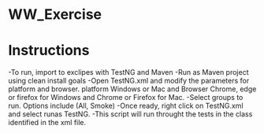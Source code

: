 # WW_Exercise
# Instructions

-To run, import to exclipes with TestNG and Maven
-Run as Maven project using clean install goals
-Open TestNG.xml and modify the parameters for platform and browser. platform Windows or Mac and Browser Chrome, edge or firefox for Windows and Chrome or Firefox for Mac.
-Select groups to run. Options include (All, Smoke)
-Once ready, right click on TestNG.xml and select runas TestNG.
-This script will run throught the tests in the class identified in the xml file.

